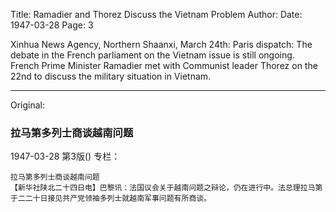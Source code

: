 Title: Ramadier and Thorez Discuss the Vietnam Problem
Author:
Date: 1947-03-28
Page: 3

Xinhua News Agency, Northern Shaanxi, March 24th: Paris dispatch: The debate in the French parliament on the Vietnam issue is still ongoing. French Prime Minister Ramadier met with Communist leader Thorez on the 22nd to discuss the military situation in Vietnam.



<hr /> 

Original: 


### 拉马第多列士商谈越南问题

1947-03-28
第3版()
专栏：

    拉马第多列士商谈越南问题
    【新华社陕北二十四日电】巴黎讯：法国议会关于越南问题之辩论，仍在进行中。法总理拉马第于二二十日接见共产党领袖多列士就越南军事问题有所商谈。
